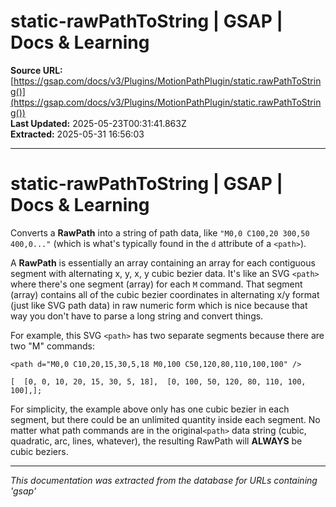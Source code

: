 # static-rawPathToString | GSAP | Docs & Learning

**Source URL:** [https://gsap.com/docs/v3/Plugins/MotionPathPlugin/static.rawPathToString()](https://gsap.com/docs/v3/Plugins/MotionPathPlugin/static.rawPathToString())  
**Last Updated:** 2025-05-23T00:31:41.863Z  
**Extracted:** 2025-05-31 16:56:03

---

# static-rawPathToString | GSAP | Docs & Learning

Converts a **RawPath** into a string of path data, like `"M0,0 C100,20 300,50 400,0..."` (which is what's typically found in the `d` attribute of a `<path>`).

A **RawPath** is essentially an array containing an array for each contiguous segment with alternating x, y, x, y cubic bezier data. It's like an SVG `<path>` where there's one segment (array) for each `M` command. That segment (array) contains all of the cubic bezier coordinates in alternating x/y format (just like SVG path data) in raw numeric form which is nice because that way you don't have to parse a long string and convert things.

For example, this SVG `<path>` has two separate segments because there are two "M" commands:

```
<path d="M0,0 C10,20,15,30,5,18 M0,100 C50,120,80,110,100,100" />
```

```
[  [0, 0, 10, 20, 15, 30, 5, 18],  [0, 100, 50, 120, 80, 110, 100, 100],];
```

For simplicity, the example above only has one cubic bezier in each segment, but there could be an unlimited quantity inside each segment. No matter what path commands are in the original`<path>` data string (cubic, quadratic, arc, lines, whatever), the resulting RawPath will **ALWAYS** be cubic beziers.

---

*This documentation was extracted from the database for URLs containing 'gsap'*
